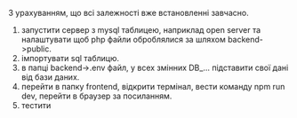 З урахуванням, що всі залежності вже встановленні завчасно.

1. запустити сервер з mysql таблицею, наприклад open server та налаштувати щоб php файли оброблялися за шляхом backend->public.
2. імпортувати sql таблицю.
3. в папці backend->.env файл, у всех змінних DB_... підставити свої дані від бази даних.
4. перейти в папку frontend, відкрити термінал, вести команду npm run dev, перейти в браузер за посиланням.
5. тестити